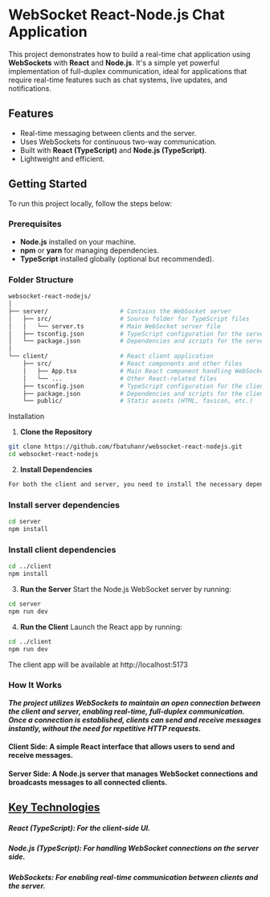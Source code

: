 # WebSocket React-Node.js Chat Application

This project demonstrates how to build a real-time chat application using **WebSockets** with **React** and **Node.js**. It's a simple yet powerful implementation of full-duplex communication, ideal for applications that require real-time features such as chat systems, live updates, and notifications.

## Features

- Real-time messaging between clients and the server.
- Uses WebSockets for continuous two-way communication.
- Built with **React (TypeScript)** and **Node.js (TypeScript)**.
- Lightweight and efficient.

## Getting Started

To run this project locally, follow the steps below:

### Prerequisites

- **Node.js** installed on your machine.
- **npm** or **yarn** for managing dependencies.
- **TypeScript** installed globally (optional but recommended).

### Folder Structure

```bash
websocket-react-nodejs/
│
├── server/                    # Contains the WebSocket server
│   ├── src/                   # Source folder for TypeScript files
│   │   └── server.ts          # Main WebSocket server file
│   ├── tsconfig.json          # TypeScript configuration for the server
│   └── package.json           # Dependencies and scripts for the server
│
└── client/                    # React client application
    ├── src/                   # React components and other files
    │   ├── App.tsx            # Main React component handling WebSocket logic
    │   └── ...                # Other React-related files
    ├── tsconfig.json          # TypeScript configuration for the client
    ├── package.json           # Dependencies and scripts for the client
    └── public/                # Static assets (HTML, favicon, etc.)
```

Installation
1. **Clone the Repository**
```bash
git clone https://github.com/fbatuhanr/websocket-react-nodejs.git
cd websocket-react-nodejs
```
2. **Install Dependencies**
```bash
For both the client and server, you need to install the necessary dependencies.
```


### Install server dependencies
```bash
cd server
npm install
```

### Install client dependencies
```bash
cd ../client
npm install
```
3. **Run the Server**
Start the Node.js WebSocket server by running:
```bash
cd server
npm run dev
```
4. **Run the Client**
Launch the React app by running:
```bash
cd ../client
npm run dev
```
The client app will be available at http://localhost:5173

### How It Works
 ***The project utilizes WebSockets to maintain an open connection between the client and server, enabling real-time, full-duplex communication. Once a connection is established, clients can send and receive messages instantly, without the need for repetitive HTTP requests.***

#### Client Side: A simple React interface that allows users to send and receive messages.
#### Server Side: A Node.js server that manages WebSocket connections and broadcasts messages to all connected clients.
## <u>Key Technologies</u>
##### React (TypeScript): For the client-side UI.
##### Node.js (TypeScript): For handling WebSocket connections on the server side.
##### WebSockets: For enabling real-time communication between clients and the server.